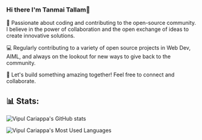 ### Hi there I'm Tanmai Tallam👋

🌟 Passionate about coding and contributing to the open-source community. I believe in the power of collaboration and the open exchange of ideas to create innovative solutions.

💻 Regularly contributing to a variety of open source projects in Web Dev, AIML, and always on the lookout for new ways to give back to the community.

🚀 Let's build something amazing together! Feel free to connect and collaborate.

## 📊 Stats:
![Vipul Cariappa's GitHub stats](https://github-readme-stats-alpha-seven-33.vercel.app/api?username=tanmai-tallam&show=reviews,discussions_started,discussions_answered,prs_merged,prs_merged_percentage&show_icons=true)

![Vipul Cariappa's Most Used Languages](https://github-readme-stats-alpha-seven-33.vercel.app/api/top-langs/?username=tanmai-tallam&theme=graywhite&hide_border=false&include_all_commits=true&count_private=true&layout=compact&hide=html,css&langs_count=6)

<!-- ![](https://github-readme-stats-alpha-seven-33.vercel.app/api/wakatime?username=Vipul-Cariappa&api_domain=wakapi.vipulcariappa.xyz&langs_count=6&layout=compact) -->


<!--
**tanmai-tallam/tanmai-tallam** is a ✨ _special_ ✨ repository because its `README.md` (this file) appears on your GitHub profile.

Here are some ideas to get you started:

- 🔭 I’m currently working on ...
- 🌱 I’m currently learning ...
- 👯 I’m looking to collaborate on ...
- 🤔 I’m looking for help with ...
- 💬 Ask me about ...
- 📫 How to reach me: ...
- 😄 Pronouns: ...
- ⚡ Fun fact: ...
-->
